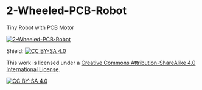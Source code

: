 # 2-Wheeled-PCB-Robot
Tiny Robot with PCB Motor


[![2-Wheeled-PCB-Robot](https://img.youtube.com/vi/ys8wHc_UrsU/0.jpg)](https://www.youtube.com/watch?v=ys8wHc_UrsU.)

Shield: [![CC BY-SA 4.0][cc-by-sa-shield]][cc-by-sa]

This work is licensed under a
[Creative Commons Attribution-ShareAlike 4.0 International License][cc-by-sa].

[![CC BY-SA 4.0][cc-by-sa-image]][cc-by-sa]

[cc-by-sa]: http://creativecommons.org/licenses/by-sa/4.0/
[cc-by-sa-image]: https://licensebuttons.net/l/by-sa/4.0/88x31.png
[cc-by-sa-shield]: https://img.shields.io/badge/License-CC%20BY--SA%204.0-lightgrey.svg

